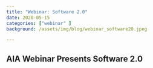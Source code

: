 ```yaml
---
title: "Webinar: Software 2.0"
date: 2020-05-15
categories: ["webinar" ]
background: /assets/img/blog/webinar_software20.jpeg

---
```



## AIA Webinar Presents Software 2.0


